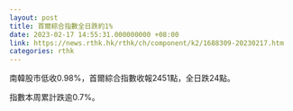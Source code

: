 ```yaml
---
layout: post
title: 首爾綜合指數全日跌約1%
date: 2023-02-17 14:55:31.000000000 +08:00
link: https://news.rthk.hk/rthk/ch/component/k2/1688309-20230217.htm
categories: rthk
---
```


南韓股市低收0.98%，首爾綜合指數收報2451點，全日跌24點。

指數本周累計跌逾0.7%。
